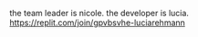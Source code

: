 the team leader is nicole.
the developer is lucia.
https://replit.com/join/gpvbsvhe-luciarehmann
             

